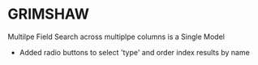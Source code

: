 # GRIMSHAW

Multilpe Field Search across multiplpe columns is a Single Model

- Added radio buttons to select 'type' and order index results by name